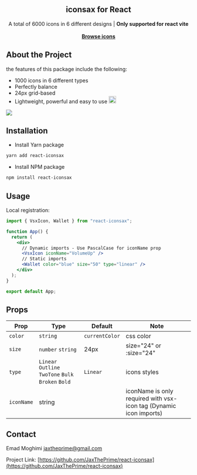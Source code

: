 <article ><a name="user-content-readme-top"></a></p>

<div align="center">
  <h1 align="center"></a>iconsax for React</h1>
  <p align="center">
    A total of 6000 icons in 6 different designs | <strong>Only supported for react vite</strong>
    <br>
    <br>
    <a href="https://react-iconsax.onrender.com"><strong> Browse icons</strong></a>
  </p>
</div>

# About the Project

the features of this package include the following:

- 1000 icons in 6 different types
- Perfectly balance
- 24px grid-based
- Lightweight, powerful and easy to use <g-emoji class="g-emoji" alias="smile" fallback-src="https://github.githubassets.com/images/icons/emoji/unicode/1f604.png"><img class="emoji" alt="smile" src="https://github.githubassets.com/images/icons/emoji/unicode/1f604.png" width="20" height="20"></g-emoji>

<a href="https://react.dev/" rel="nofollow">
<img src="https://www.cdnlogo.com/logos/r/85/react.svg">
</a>

# Installation

- Install Yarn package

```bash
yarn add react-iconsax
```

- Install NPM package

```bash
npm install react-iconsax
```

## Usage

Local registration:

```jsx
import { VsxIcon, Wallet } from "react-iconsax";

function App() {
  return (
    <div>
      // Dynamic imports - Use PascalCase for iconName prop
      <VsxIcon iconName="VolumeUp" />
      // Static imports
      <Wallet color="blue" size="50" type="linear" />
    </div>
  );
}

export default App;
```

## Props

| Prop       | Type                                                | Default        | Note                                                               |
| ---------- | --------------------------------------------------- | -------------- | ------------------------------------------------------------------ |
| `color`    | `string`                                            | `currentColor` | css color                                                          |
| `size`     | `number` `string`                                   | 24px           | size="24" or :size="24"                                            |
| `type`     | `Linear` `Outline` `TwoTone` `Bulk` `Broken` `Bold` | `Linear`       | icons styles                                                       |
| `iconName` | string                                              |                | iconName is only required with vsx-icon tag (Dynamic icon imports) |

## Contact

Emad Moghimi [jaxtheprime@gmail.com](jaxtheprime@gmail.com)

Project Link: [https://github.com/JaxThePrime/react-iconsax](https://github.com/JaxThePrime/react-iconsax)

</article >
